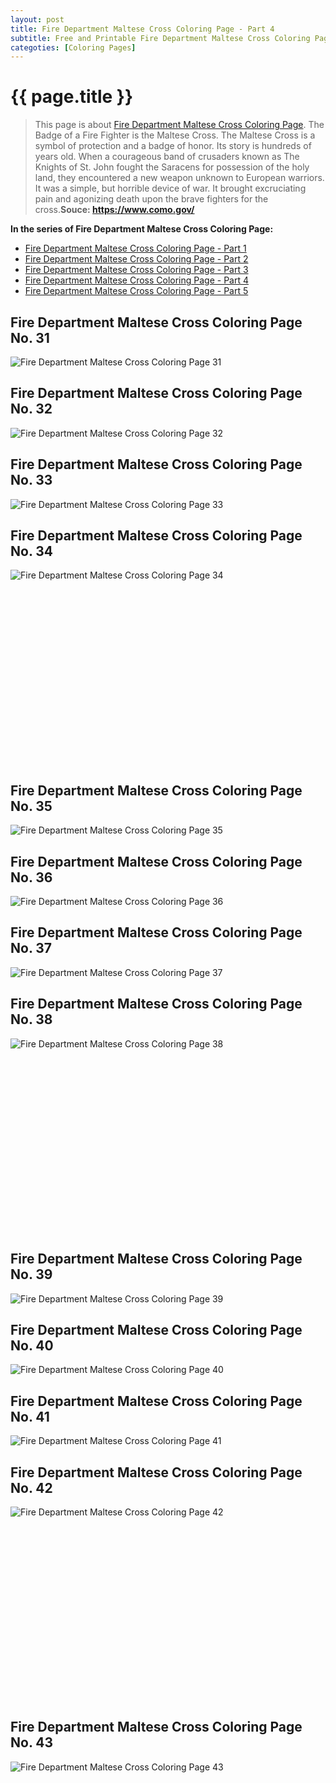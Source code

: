```yaml
---
layout: post
title: Fire Department Maltese Cross Coloring Page - Part 4
subtitle: Free and Printable Fire Department Maltese Cross Coloring Page - Part 4
categoties: [Coloring Pages]
---
```

{{ page.title }}
================
> This page is about [Fire Department Maltese Cross Coloring Page](https://hoanghabelle.github.io/). The Badge of a Fire Fighter is the Maltese Cross. The Maltese Cross is a symbol of protection and a badge of honor. Its story is hundreds of years old. When a courageous band of crusaders known as The Knights of St. John fought the Saracens for possession of the holy land, they encountered a new weapon unknown to European warriors. It was a simple, but horrible device of war. It brought excruciating pain and agonizing death upon the brave fighters for the cross.__Souce: https://www.como.gov/__

**In the series of Fire Department Maltese Cross Coloring Page:**

* [Fire Department Maltese Cross Coloring Page - Part 1](https://hoanghabelle.github.io/2017/12/04/Fire-Department-Maltese-Cross-Coloring-Page-part-1.html)
* [Fire Department Maltese Cross Coloring Page - Part 2](https://hoanghabelle.github.io/2017/12/04/Fire-Department-Maltese-Cross-Coloring-Page-part-2.html)
* [Fire Department Maltese Cross Coloring Page - Part 3](https://hoanghabelle.github.io/2017/12/04/Fire-Department-Maltese-Cross-Coloring-Page-part-3.html)
* [Fire Department Maltese Cross Coloring Page - Part 4](https://hoanghabelle.github.io/2017/12/04/Fire-Department-Maltese-Cross-Coloring-Page-part-4.html)
* [Fire Department Maltese Cross Coloring Page - Part 5](https://hoanghabelle.github.io/2017/12/04/Fire-Department-Maltese-Cross-Coloring-Page-part-5.html)
## Fire Department Maltese Cross Coloring Page No. 31
![Fire Department Maltese Cross Coloring Page 31](https://hoanghabelle.github.io/img2/Fire-Department-Maltese-Cross-Coloring-Page%20(31).jpg "Fire Department Maltese Cross Coloring Page 31")

## Fire Department Maltese Cross Coloring Page No. 32
![Fire Department Maltese Cross Coloring Page 32](https://hoanghabelle.github.io/img2/Fire-Department-Maltese-Cross-Coloring-Page%20(32).jpg "Fire Department Maltese Cross Coloring Page 32")

## Fire Department Maltese Cross Coloring Page No. 33
![Fire Department Maltese Cross Coloring Page 33](https://hoanghabelle.github.io/img2/Fire-Department-Maltese-Cross-Coloring-Page%20(33).jpg "Fire Department Maltese Cross Coloring Page 33")

## Fire Department Maltese Cross Coloring Page No. 34
![Fire Department Maltese Cross Coloring Page 34](https://hoanghabelle.github.io/img2/Fire-Department-Maltese-Cross-Coloring-Page%20(34).jpg "Fire Department Maltese Cross Coloring Page 34")

<script async src="//pagead2.googlesyndication.com/pagead/js/adsbygoogle.js"></script><!-- Texxtonly --><ins class="adsbygoogle" style="display:inline-block;width:336px;height:280px" data-ad-client="ca-pub-6753140515841889" data-ad-slot="3207852233"></ins><script>(adsbygoogle = window.adsbygoogle || []).push({}); </script>

## Fire Department Maltese Cross Coloring Page No. 35
![Fire Department Maltese Cross Coloring Page 35](https://hoanghabelle.github.io/img2/Fire-Department-Maltese-Cross-Coloring-Page%20(35).jpg "Fire Department Maltese Cross Coloring Page 35")

## Fire Department Maltese Cross Coloring Page No. 36
![Fire Department Maltese Cross Coloring Page 36](https://hoanghabelle.github.io/img2/Fire-Department-Maltese-Cross-Coloring-Page%20(36).jpg "Fire Department Maltese Cross Coloring Page 36")

## Fire Department Maltese Cross Coloring Page No. 37
![Fire Department Maltese Cross Coloring Page 37](https://hoanghabelle.github.io/img2/Fire-Department-Maltese-Cross-Coloring-Page%20(37).jpg "Fire Department Maltese Cross Coloring Page 37")

## Fire Department Maltese Cross Coloring Page No. 38
![Fire Department Maltese Cross Coloring Page 38](https://hoanghabelle.github.io/img2/Fire-Department-Maltese-Cross-Coloring-Page%20(38).jpg "Fire Department Maltese Cross Coloring Page 38")

<script async src="//pagead2.googlesyndication.com/pagead/js/adsbygoogle.js"></script><!-- Texxtonly --><ins class="adsbygoogle" style="display:inline-block;width:336px;height:280px" data-ad-client="ca-pub-6753140515841889" data-ad-slot="3207852233"></ins><script>(adsbygoogle = window.adsbygoogle || []).push({}); </script>

## Fire Department Maltese Cross Coloring Page No. 39
![Fire Department Maltese Cross Coloring Page 39](https://hoanghabelle.github.io/img2/Fire-Department-Maltese-Cross-Coloring-Page%20(39).jpg "Fire Department Maltese Cross Coloring Page 39")

## Fire Department Maltese Cross Coloring Page No. 40
![Fire Department Maltese Cross Coloring Page 40](https://hoanghabelle.github.io/img2/Fire-Department-Maltese-Cross-Coloring-Page%20(40).jpg "Fire Department Maltese Cross Coloring Page 40")

## Fire Department Maltese Cross Coloring Page No. 41
![Fire Department Maltese Cross Coloring Page 41](https://hoanghabelle.github.io/img2/Fire-Department-Maltese-Cross-Coloring-Page%20(41).jpg "Fire Department Maltese Cross Coloring Page 41")

## Fire Department Maltese Cross Coloring Page No. 42
![Fire Department Maltese Cross Coloring Page 42](https://hoanghabelle.github.io/img2/Fire-Department-Maltese-Cross-Coloring-Page%20(42).jpg "Fire Department Maltese Cross Coloring Page 42")

<script async src="//pagead2.googlesyndication.com/pagead/js/adsbygoogle.js"></script><!-- Texxtonly --><ins class="adsbygoogle" style="display:inline-block;width:336px;height:280px" data-ad-client="ca-pub-6753140515841889" data-ad-slot="3207852233"></ins><script>(adsbygoogle = window.adsbygoogle || []).push({}); </script>

## Fire Department Maltese Cross Coloring Page No. 43
![Fire Department Maltese Cross Coloring Page 43](https://hoanghabelle.github.io/img2/Fire-Department-Maltese-Cross-Coloring-Page%20(43).jpg "Fire Department Maltese Cross Coloring Page 43")


